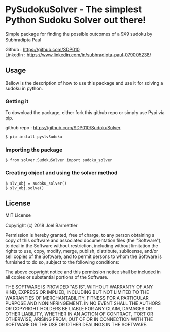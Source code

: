 # PySudokuSolver - The simplest Python Sudoku Solver out there!

Simple package for finding the possible outcomes of a 9X9 sudoku by Subhradipta Paul


Github : https://github.com/SDP010                                                          
LinkedIn : https://www.linkedin.com/in/subhradipta-paul-079005238/



## Usage

Bellow is the description of how to use this package and use it for solving a sudoku in python.

###  Getting it

To download the package, either fork this github repo or simply use Pypi via pip.

github repo : https://github.com/SDP010/SudokuSolver

```
$ pip install pyslvSudoku
```

### Importing the package

```
$ from solver.SudokuSolver import sudoku_solver
```
### Creating object and using the solver method

```
$ slv_obj = sudoku_solver()
$ slv_obj.solve()
```
License
----

MIT License

Copyright (c) 2018 Joel Barmettler

Permission is hereby granted, free of charge, to any person obtaining a copy
of this software and associated documentation files (the "Software"), to deal
in the Software without restriction, including without limitation the rights
to use, copy, modify, merge, publish, distribute, sublicense, and/or sell
copies of the Software, and to permit persons to whom the Software is
furnished to do so, subject to the following conditions:

The above copyright notice and this permission notice shall be included in all
copies or substantial portions of the Software.

THE SOFTWARE IS PROVIDED "AS IS", WITHOUT WARRANTY OF ANY KIND, EXPRESS OR
IMPLIED, INCLUDING BUT NOT LIMITED TO THE WARRANTIES OF MERCHANTABILITY,
FITNESS FOR A PARTICULAR PURPOSE AND NONINFRINGEMENT. IN NO EVENT SHALL THE
AUTHORS OR COPYRIGHT HOLDERS BE LIABLE FOR ANY CLAIM, DAMAGES OR OTHER
LIABILITY, WHETHER IN AN ACTION OF CONTRACT, TORT OR OTHERWISE, ARISING FROM,
OUT OF OR IN CONNECTION WITH THE SOFTWARE OR THE USE OR OTHER DEALINGS IN THE
SOFTWARE.
